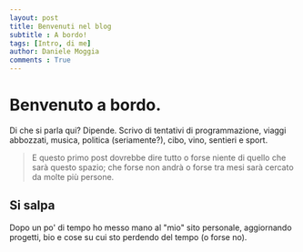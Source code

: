 ```yaml
---
layout: post
title: Benvenuti nel blog
subtitle : A bordo! 
tags: [Intro, di me]
author: Daniele Moggia
comments : True
---
```


# Benvenuto a bordo.
Di che si parla qui? Dipende.
Scrivo di tentativi di programmazione, viaggi abbozzati, musica, politica (seriamente?), cibo, vino, sentieri e sport.

> E questo primo post dovrebbe dire tutto o forse niente di quello che sarà questo spazio; che forse non andrà o forse tra mesi sarà cercato da molte più persone.

## Si salpa
Dopo un po' di tempo ho messo mano al "mio" sito personale, aggiornando progetti, bio e cose su cui sto perdendo del tempo (o forse no).

